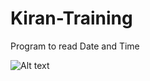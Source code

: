 # Kiran-Training
Program to read Date and Time

![Alt text](https://github.com/Kirankumar-m-training/Kiran-Training/assets/136049999/069f8628-9776-4558-8017-36bfb89e806a "Program to read date and time")
